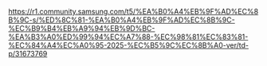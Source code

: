 https://r1.community.samsung.com/t5/%EA%B0%A4%EB%9F%AD%EC%8B%9C-s/%ED%8C%81-%EA%B0%A4%EB%9F%AD%EC%8B%9C-%EC%B9%B4%EB%A9%94%EB%9D%BC-%EA%B3%A0%ED%99%94%EC%A7%88-%EC%98%81%EC%83%81-%EC%84%A4%EC%A0%95-2025-%EC%B5%9C%EC%8B%A0-ver/td-p/31673769